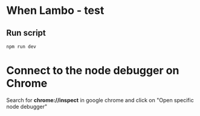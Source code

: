 # When Lambo - test

## Run script

```console
npm run dev
```

# Connect to the node debugger on Chrome

Search for **chrome://inspect** in google chrome and click on "Open specific node debugger"
